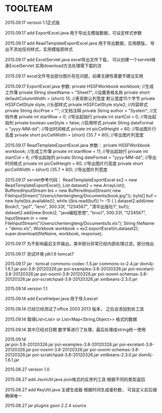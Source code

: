# TOOLTEAM
2015.09.17 version 1.1正式版

2015.09.17 add ExportExcel.java   用于导出无模版数据，可设定样式参数

2015.09.17 add ReadTemplateExportExcel.java  用于导出数据，实用模版， 导出不添加任何样式，实用模版原样式

2015.09.17 add ExcelServlet.java excel导出文件下载， 可以创建一个servlet继承ExcelServlet 实用download方法处理需下载的流

2015.09.17 excel文件导出部分图片存在问题，如果无硬性需要不建议实用

2015.09.17 ExportExcel.java 参数:
		private HSSFWorkbook workbook;						//生成工作簿
		private String sheetName = "Sheet1";				//设置表格名称
		private short defaultColumnWidth = (short) 15;		//表哥默认列宽度 默认宽度15个字节
		private HSSFCellStyle style;						//头部样式
		private HSSFCellStyle style2;						//内容样式
		private String docPrse = "";						//文档注释
		private String author = "System";					//文档作者
		private int startRow = 0;							//导出起始行
		private int startCol = 0;							//导出起始列
		private boolean useStyle = false;					//启用样式
		private String dateFormat = "yyyy-MM-dd";			//导出时间格式
		private int picCellHeight = 60;						//导出图片行高度
		private short picCellWidth = (short) (35.7 * 80);   //导出图片列宽度
		
		
2015.09.17  ReadTemplateExportExcel.java 参数：
		private HSSFWorkbook workbook;						//生成工作簿
		private int startRow = 11;							//导出起始行
		private int startCol = 6;							//导出起始列
		private String dateFormat = "yyyy-MM-dd";			//导出时间格式
		private int picCellHeight = 60;						//导出图片行高度
		private short picCellWidth = (short) (35.7 * 80);   //导出图片列宽度
		
2015.09.17  servlet参考代码：
		ReadTemplateExportExcel<Book> ex2 = new ReadTemplateExportExcel<Book>();
		List<Book> dataset2 = new ArrayList<Book>();
		BufferedInputStream bis = new BufferedInputStream(
				new FileInputStream("/Users/chentengteng/Documents/book.jpg"));
		byte[] buf = new byte[bis.available()];
		while ((bis.read(buf)) != -1)
		{
		}
		dataset2.add(new Book(1, "jsp1", "leno", 300.33f, "1234567",
				"清华出版社1", buf));
		dataset2.add(new Book(2, "java编程思想", "brucl", 300.33f, "1234567",
		InputStream in = new FileInputStream("/Users/chentengteng/Documents/b.xls");
		String fileName = "demo.xls";
		Workbook workbook = ex2.exportExcel(in,dataset2);
		super.download(fileName, workbook, response);
		
		
2015.09.17  为不影响最后文件输出，类中部分异常已经内部处理过滤。部分抛出

2015.09.17 测试环境 jdk1.6  tomcat7  


2015.09.17 jar : tomcat 
	commons-codec-1.5.jar
	commons-io-2.4.jar
	dom4j-1.6.1.jar
	poi-3.8-20120326.jar
	poi-examples-3.8-20120326.jar
	poi-excelant-3.8-20120326.jar
	poi-ooxml-3.8-20120326.jar
	poi-ooxml-schemas-3.8-20120326.jar
	poi-scratchpad-3.8-20120326.jar
	xmlbeans-2.3.0.jar
 

2015.09.14 version 1.1

2015.09.14 add ExcelHelper.java 用于导入excel  

2015.09.14 已经已经测试了office 2003 2013 版本，  之后会添加到处工具

2015.09.14 取得List<List<String>>  or   List<Map<String,Object>> 格式的数据

2015.09.14 其中已经对日期 数字等进行了处理，最后处理成string统一使用

2015.09.14  
	jar:poi-3.8-20120326.jar
		poi-examples-3.8-20120326.jar
		poi-excelant-3.8-20120326.jar
		poi-ooxml-3.8-20120326.jar
		poi-ooxml-schemas-3.8-20120326.jar
		poi-scratchpad-3.8-20120326.jar
		xmlbeans-2.3.0.jar
		dom4j-1.6.1.jar


2015.08.27 version 1.0

2015.08.27 add JsonUtil.java  json格式的反序列工具 根据不同的类型返回

2015.08.27 add KeyUtil.java 主键生成器 根据时间生成毫秒数， 可自定义前后缀 确保唯一

2015.08.27 jar plugins gson 2.2.4 source

